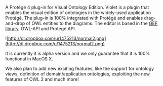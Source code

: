 A Protégé 4 plug-in for Visual Ontology Edition. Violet is a plugin that enables the visual edition of ontologies in the widely-used application Protégé. The plug-in is 100% integrated with Protégé and enables drag-and-drop of OWL entities to the diagrams. The editor is based in the [GEF library](http://gef.tigris.org), OWL-API and Protégé API.

![http://dl.dropbox.com/u/1475213/normal2.png](http://dl.dropbox.com/u/1475213/normal2.png)

It is currently it is alpha version and we only guarantee that it is 100% functional in MacOS X.

We also plan to add new exciting features, like the support for ontology views, definition of domain/application ontologies, exploiting the new features of OWL 2 and much more!